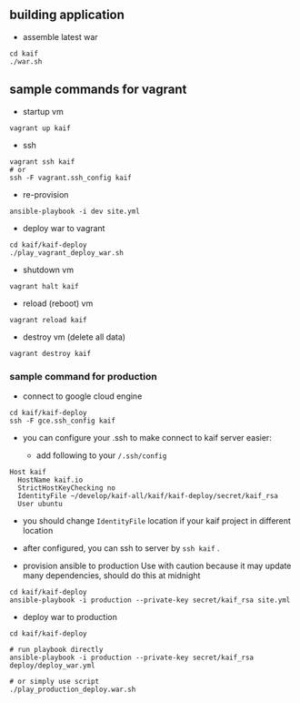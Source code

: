 ## building application

* assemble latest war

```
cd kaif
./war.sh
```

## sample commands for vagrant

* startup vm

```
vagrant up kaif
```

* ssh

```
vagrant ssh kaif
# or
ssh -F vagrant.ssh_config kaif
```

* re-provision

```
ansible-playbook -i dev site.yml
```

* deploy war to vagrant 

```
cd kaif/kaif-deploy
./play_vagrant_deploy_war.sh
```

* shutdown vm

```
vagrant halt kaif
```

* reload (reboot) vm

```
vagrant reload kaif
```

* destroy vm (delete all data)

```
vagrant destroy kaif
```

### sample command for production

* connect to google cloud engine

```
cd kaif/kaif-deploy
ssh -F gce.ssh_config kaif
```

* you can configure your .ssh to make connect to kaif server easier:

  * add following to your `/.ssh/config`

```
Host kaif
  HostName kaif.io
  StrictHostKeyChecking no
  IdentityFile ~/develop/kaif-all/kaif/kaif-deploy/secret/kaif_rsa
  User ubuntu
```

  * you should change `IdentityFile` location if your kaif project in different location
  * after configured, you can ssh to server by `ssh kaif` .

* provision ansible to production
  Use with caution because it may update many dependencies, should do this at midnight

```
cd kaif/kaif-deploy
ansible-playbook -i production --private-key secret/kaif_rsa site.yml
```

* deploy war to production

```
cd kaif/kaif-deploy

# run playbook directly
ansible-playbook -i production --private-key secret/kaif_rsa deploy/deploy_war.yml

# or simply use script
./play_production_deploy.war.sh
```